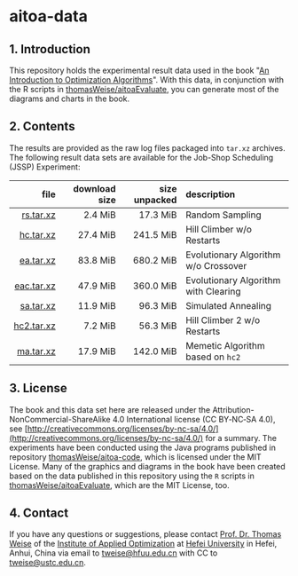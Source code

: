 # aitoa-data

## 1. Introduction

This repository holds the experimental result data used in the book "[An Introduction to Optimization Algorithms](http://thomasweise.github.io/aitoa/index.html)".
With this data, in conjunction with the R scripts in [thomasWeise/aitoaEvaluate](http://github.com/thomasWeise/aitoaEvaluate), you can generate most of the diagrams and charts in the book.

## 2. Contents

The results are provided as the raw log files packaged into `tar.xz` archives.
The following result data sets are available for the Job-Shop Scheduling (JSSP) Experiment:

|file|download size|size unpacked|description|
|--:|--:|--:|:--|
|[rs.tar.xz](jssp/rs.tar.xz)|2.4&nbsp;MiB|17.3&nbsp;MiB|Random Sampling|
|[hc.tar.xz](jssp/hc.tar.xz)|27.4&nbsp;MiB|241.5&nbsp;MiB|Hill Climber w/o Restarts|
|[ea.tar.xz](jssp/ea.tar.xz)|83.8&nbsp;MiB|680.2&nbsp;MiB|Evolutionary Algorithm w/o Crossover|
|[eac.tar.xz](jssp/eac.tar.xz)|47.9&nbsp;MiB|360.0&nbsp;MiB|Evolutionary Algorithm with Clearing|
|[sa.tar.xz](jssp/sa.tar.xz)|11.9&nbsp;MiB|96.3&nbsp;MiB|Simulated Annealing|
|[hc2.tar.xz](jssp/hc2.tar.xz)|7.2&nbsp;MiB|56.3&nbsp;MiB|Hill Climber 2 w/o Restarts|
|[ma.tar.xz](jssp/ma.tar.xz)|17.9&nbsp;MiB|142.0&nbsp;MiB|Memetic Algorithm based on `hc2`|

## 3. License

The book and this data set here are released under the Attribution-NonCommercial-ShareAlike 4.0 International license (CC&nbsp;BY&#8209;NC&#8209;SA&nbsp;4.0), see [http://creativecommons.org/licenses/by-nc-sa/4.0/](http://creativecommons.org/licenses/by-nc-sa/4.0/) for a summary.
The experiments have been conducted using the Java programs published in repository [thomasWeise/aitoa-code](http://github.com/thomasWeise/aitoa-code), which is licensed under the MIT License.
Many of the graphics and diagrams in the book have been created based on the data published in this repository using the `R` scripts in  [thomasWeise/aitoaEvaluate](http://github.com/thomasWeise/aitoaEvaluate), which are the MIT License, too.

## 4. Contact

If you have any questions or suggestions, please contact
[Prof. Dr. Thomas Weise](http://iao.hfuu.edu.cn/team/director) of the
[Institute of Applied Optimization](http://iao.hfuu.edu.cn/) at
[Hefei University](http://www.hfuu.edu.cn) in
Hefei, Anhui, China via
email to [tweise@hfuu.edu.cn](mailto:tweise@hfuu.edu.cn) with CC to [tweise@ustc.edu.cn](mailto:tweise@ustc.edu.cn).

